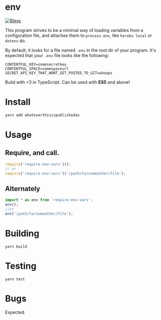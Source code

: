 # env
[![Bless](https://cdn.rawgit.com/LunaGao/BlessYourCodeTag/master/tags/alpaca.svg)](http://lunagao.github.io/BlessYourCodeTag/)


This program strives to be a minimal way of loading variables from a configuration file, and attaches them to `process.env`, like `heroku local` or `dotenv` do.

By default, it looks for a file named `.env` in the root dir of your program. It's expected that your `.env` file looks like the following:
```dosini
CONTENTFUL_KEY=somesecretkey
CONTENTFUL_SPACE=somespaceurl
SECRET_API_KEY_THAT_WONT_GET_POSTED_TO_GIT=whoops
```

Build with <3 in TypeScript. Can be used with **ES5** and above!

# Install
```bash
yarn add whateverthisispublishedas
```

# Usage

## Require, and call. 
```js
require('require-env-vars')();
// or
require('require-env-vars')('/path/to/someother/file');
```

## Alternately
```typescript
import * as env from 'require-env-vars';
env();
//or
env('/path/to/someother/file');
```

# Building
`yarn build`

# Testing
`yarn test`

# Bugs
Expected.
